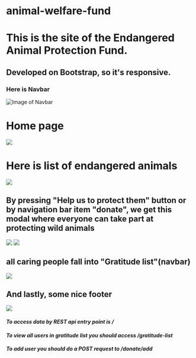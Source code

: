 # animal-welfare-fund

# This is the site of the Endangered Animal Protection Fund.
## Developed on Bootstrap, so it's responsive.
### Here is Navbar
![Image of Navbar](https://imgur.com/4YG0TaM.png)
# Home page
![](https://imgur.com/XDFTUBg.jpg)
# Here is list of endangered animals
![](https://imgur.com/HmNe8nm.jpg)
## By pressing "Help us to protect them" button or by navigation bar item "donate", we get this modal where everyone can take part at protecting wild animals
![](https://imgur.com/undefined.png)
![](https://imgur.com/PDRCpuY.png)
## all caring people fall into "Gratitude list"(navbar)
![](https://imgur.com/CEvVndK.png)
## And lastly, some nice footer
![](https://imgur.com/6X21MGR.png)

#### *To access data by REST api entry point is /*
#### *To view all users in gratitude list you should access /gratitude-list*
#### *To add user you should do a POST request to /donate/add*
